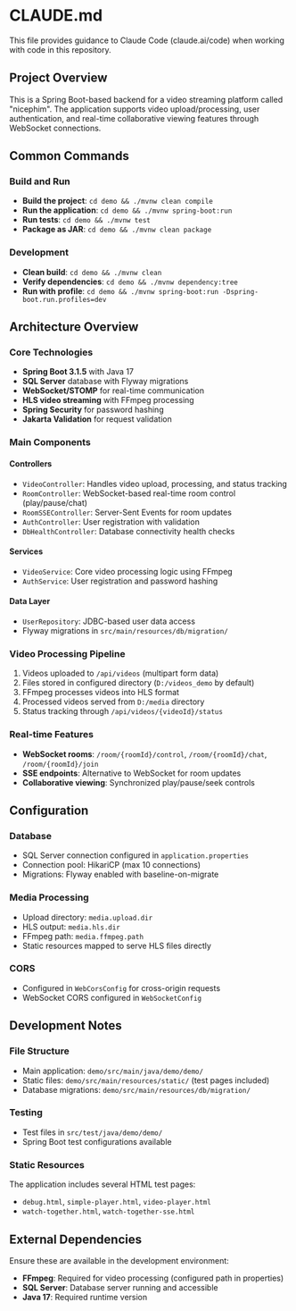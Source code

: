 # CLAUDE.md

This file provides guidance to Claude Code (claude.ai/code) when working with code in this repository.

## Project Overview

This is a Spring Boot-based backend for a video streaming platform called "nicephim". The application supports video upload/processing, user authentication, and real-time collaborative viewing features through WebSocket connections.

## Common Commands

### Build and Run
- **Build the project**: `cd demo && ./mvnw clean compile`
- **Run the application**: `cd demo && ./mvnw spring-boot:run`
- **Run tests**: `cd demo && ./mvnw test`
- **Package as JAR**: `cd demo && ./mvnw clean package`

### Development
- **Clean build**: `cd demo && ./mvnw clean`
- **Verify dependencies**: `cd demo && ./mvnw dependency:tree`
- **Run with profile**: `cd demo && ./mvnw spring-boot:run -Dspring-boot.run.profiles=dev`

## Architecture Overview

### Core Technologies
- **Spring Boot 3.1.5** with Java 17
- **SQL Server** database with Flyway migrations
- **WebSocket/STOMP** for real-time communication
- **HLS video streaming** with FFmpeg processing
- **Spring Security** for password hashing
- **Jakarta Validation** for request validation

### Main Components

#### Controllers
- `VideoController`: Handles video upload, processing, and status tracking
- `RoomController`: WebSocket-based real-time room control (play/pause/chat)
- `RoomSSEController`: Server-Sent Events for room updates
- `AuthController`: User registration with validation
- `DbHealthController`: Database connectivity health checks

#### Services
- `VideoService`: Core video processing logic using FFmpeg
- `AuthService`: User registration and password hashing

#### Data Layer
- `UserRepository`: JDBC-based user data access
- Flyway migrations in `src/main/resources/db/migration/`

### Video Processing Pipeline
1. Videos uploaded to `/api/videos` (multipart form data)
2. Files stored in configured directory (`D:/videos_demo` by default)
3. FFmpeg processes videos into HLS format
4. Processed videos served from `D:/media` directory
5. Status tracking through `/api/videos/{videoId}/status`

### Real-time Features
- **WebSocket rooms**: `/room/{roomId}/control`, `/room/{roomId}/chat`, `/room/{roomId}/join`
- **SSE endpoints**: Alternative to WebSocket for room updates
- **Collaborative viewing**: Synchronized play/pause/seek controls

## Configuration

### Database
- SQL Server connection configured in `application.properties`
- Connection pool: HikariCP (max 10 connections)
- Migrations: Flyway enabled with baseline-on-migrate

### Media Processing
- Upload directory: `media.upload.dir`
- HLS output: `media.hls.dir`
- FFmpeg path: `media.ffmpeg.path`
- Static resources mapped to serve HLS files directly

### CORS
- Configured in `WebCorsConfig` for cross-origin requests
- WebSocket CORS configured in `WebSocketConfig`

## Development Notes

### File Structure
- Main application: `demo/src/main/java/demo/demo/`
- Static files: `demo/src/main/resources/static/` (test pages included)
- Database migrations: `demo/src/main/resources/db/migration/`

### Testing
- Test files in `src/test/java/demo/demo/`
- Spring Boot test configurations available

### Static Resources
The application includes several HTML test pages:
- `debug.html`, `simple-player.html`, `video-player.html`
- `watch-together.html`, `watch-together-sse.html`

## External Dependencies

Ensure these are available in the development environment:
- **FFmpeg**: Required for video processing (configured path in properties)
- **SQL Server**: Database server running and accessible
- **Java 17**: Required runtime version